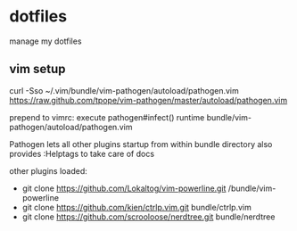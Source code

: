 dotfiles
========

manage my dotfiles

vim setup
---------
curl -Sso ~/.vim/bundle/vim-pathogen/autoload/pathogen.vim https://raw.github.com/tpope/vim-pathogen/master/autoload/pathogen.vim

prepend to vimrc:
    execute pathogen#infect()
    runtime bundle/vim-pathogen/autoload/pathogen.vim

Pathogen lets all other plugins startup from within bundle directory
also provides :Helptags to take care of docs

other plugins loaded:
* git clone https://github.com/Lokaltog/vim-powerline.git /bundle/vim-powerline
* git clone https://github.com/kien/ctrlp.vim.git bundle/ctrlp.vim
* git clone https://github.com/scrooloose/nerdtree.git bundle/nerdtree
